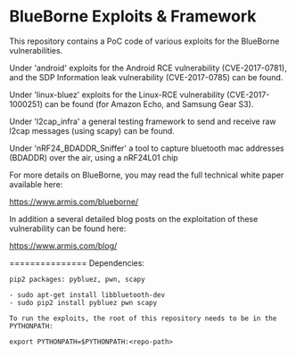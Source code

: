 BlueBorne Exploits & Framework
=============================

This repository contains a PoC code of various exploits for the BlueBorne vulnerabilities.

Under 'android' exploits for the Android RCE vulnerability (CVE-2017-0781), and the SDP Information leak vulnerability (CVE-2017-0785) can be found.

Under 'linux-bluez' exploits for the Linux-RCE vulnerability (CVE-2017-1000251) can be found (for Amazon Echo, and Samsung Gear S3).

Under 'l2cap_infra' a general testing framework to send and receive raw l2cap messages (using scapy) can be found.

Under 'nRF24_BDADDR_Sniffer' a tool to capture bluetooth mac addresses (BDADDR) over the air, using a nRF24L01 chip

For more details on BlueBorne, you may read the full technical white paper available here:

https://www.armis.com/blueborne/

In addition a several detailed blog posts on the exploitation of these vulnerability can be found here:

https://www.armis.com/blog/


===============
Dependencies:

    pip2 packages: pybluez, pwn, scapy
    
    - sudo apt-get install libbluetooth-dev
    - sudo pip2 install pybluez pwn scapy

    To run the exploits, the root of this repository needs to be in the PYTHONPATH:
    
    export PYTHONPATH=$PYTHONPATH:<repo-path>
